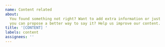 ```yaml
---
name: Content related
about:
  You found something not right? Want to add extra information or just think
  you can propose a better way to say it? Help us improve our content.
title: '[CONTENT] '
labels: content
assignees: ''
---
```


<!-- Which section? -->
<!-- What was there before? -->
<!-- What are your modifications? -->
